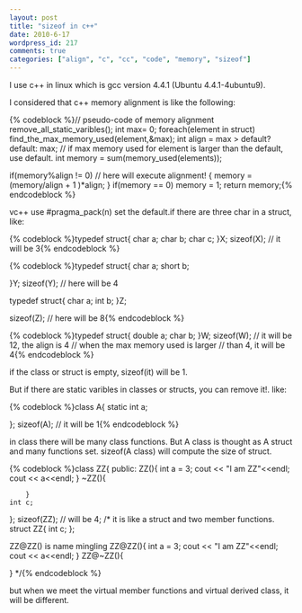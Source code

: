 ```yaml
---
layout: post
title: "sizeof in c++"
date: 2010-6-17
wordpress_id: 217
comments: true
categories: ["align", "c", "cc", "code", "memory", "sizeof"]
---
```

<meta name="_edit_last" content="1" />
<meta name="_su_description" content="the inside of sizeof
the inside of memory alignment" />
<meta name="_su_keywords" content="c++, sizeof, double, int, align,memory" />
<meta name="_su_title" content="c++, sizeof, double, int, align,memory" />
<meta name="views" content="1054" />
I use c++ in linux which is gcc version 4.4.1 (Ubuntu 4.4.1-4ubuntu9).

I considered that c++ memory alignment is like the following:


{% codeblock %}// pseudo-code of memory alignment
remove_all_static_varibles();
int max= 0;
foreach(element in struct)
    find_the_max_memory_used(element,&amp;max);
int align = max &gt; default? default: max;
// if max memory used for element is larger than the default, use default.
int memory = sum(memory_used(elements));

if(memory%align != 0)
// here will execute alignment!
{
    memory = (memory/align + 1 )*align;
}
if(memory == 0)
    memory = 1;
return memory;{% endcodeblock %}


vc++ use #pragma_pack(n) set the default.if there are three char in a struct, like:


{% codeblock %}typedef struct{
	char a;
	char b;
	char c;
}X;
sizeof(X); // it will be 3{% endcodeblock %}



{% codeblock %}typedef struct{
	char a;
	short b;

}Y;
sizeof(Y); // here will be 4

typedef struct{
	char a;
	int b;
}Z;

sizeof(Z); // here will be 8{% endcodeblock %}



{% codeblock %}typedef struct{
	double a;
	char b;
}W;
sizeof(W);
// it will be 12, the align is 4
// when the max memory used is larger
// than 4, it will be 4{% endcodeblock %}


if the class or struct is empty, sizeof(it) will be 1.

But if there are static varibles in classes or structs, you can remove it!. like:


{% codeblock %}class A{
	static int a;

};
sizeof(A); // it will be 1{% endcodeblock %}


in class there will be many class functions. But A class is thought as A struct and many functions set. sizeof(A class) will compute the size of struct.


{% codeblock %}class ZZ{
    public:
        ZZ(){
            int a = 3;
            cout &lt;&lt; "I am ZZ"&lt;&lt;endl;
            cout &lt;&lt; a&lt;&lt;endl;
        }
        ~ZZ(){

        }
    int c;
};
sizeof(ZZ); // will be 4;
/* it is like a struct and two member functions.
struct ZZ{
	int c;
};

ZZ@ZZ() is name mingling
ZZ@ZZ(){
	int a = 3;
        cout &lt;&lt; "I am ZZ"&lt;&lt;endl;
        cout &lt;&lt; a&lt;&lt;endl;
}
ZZ@~ZZ(){

}
*/{% endcodeblock %}


but when we meet the virtual member functions and virtual derived class, it will be different.
